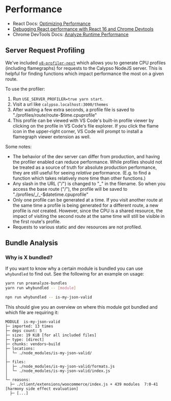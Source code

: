 # Performance

- React Docs: [Optimizing Performance](https://reactjs.org/docs/optimizing-performance.html)
- [Debugging React performance with React 16 and Chrome Devtools](https://building.calibreapp.com/debugging-react-performance-with-react-16-and-chrome-devtools-c90698a522ad)
- Chrome DevTools Docs: [Analyze Runtime Performance](https://developers.google.com/web/tools/chrome-devtools/rendering-tools/)

## Server Request Profiling

We've included [`v8-profiler-next`](https://www.npmjs.com/package/v8-profiler-next) which allows you to generate CPU profiles (including flamegraphs) for requests to the Calypso NodeJS server. This is helpful for finding functions which impact performance the most on a given route.

To use the profiler:

1. Run `USE_SERVER_PROFILER=true yarn start`.
2. Visit a url like `calypso.localhost:3000/themes`
3. After waiting a few extra seconds, a profile file is saved to "./profiles/$route/$route-$time.cpuprofile"
4. This profile can be viewed with VS Code's built-in profile viewer by clicking on the profile in VS Code's file explorer. If you click the flame icon in the upper-right corner, VS Code will prompt to install a flamegraph viewer extension as well.

Some notes:

- The behavior of the dev server can differ from production, and having the profiler enabled can reduce performance. While profiles should not be treated as a source of truth for absolute production performance, they are still useful for seeing _relative_ performance. (E.g. to find a function which takes relatively more time than other functions.)
- Any slash in the URL ("/") is changed to "\_" in the filename. So when you access the base route ("/"), the profile will be saved to "./profiles/\_/\_-$datetime.cpuprofile"
- Only one profile can be generated at a time. If you visit another route at the same time a profile is being generated for a different route, a new profile is _not_ created. However, since the CPU is a shared resource, the impact of visiting the second route at the same time will still be visible in the first route's profile.
- Requests to various static and dev resources are not profiled.

## Bundle Analysis

### Why is X bundled?

If you want to know why a certain module is bundled you can use `whybundled` to find out. See the following for an example on usage:

```sh
yarn run preanalyze-bundles
yarn run whybundled -- [module]

npn run whybundled -- is-my-json-valid
```

This should give you an overview on where this module got bundled and which file are requiring it:

```
MODULE  is-my-json-valid
├─ imported: 13 times
├─ deps count: 5
├─ size: 19 KiB [for all included files]
├─ type: [direct]
├─ chunks: vendors~build
├─ locations:
│  └─ ./node_modules/is-my-json-valid/
│
├─ files:
│  ├─ ./node_modules/is-my-json-valid/formats.js
│  └─ ./node_modules/is-my-json-valid/index.js
│
└─ reasons:
  ├─ ./client/extensions/woocommerce/index.js + 439 modules  7:0-41  [harmony side effect evaluation]
  ├─ [...]
```

